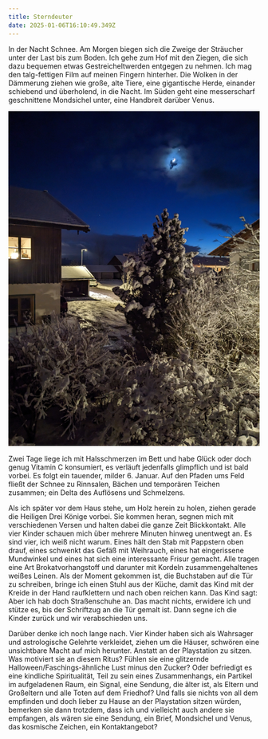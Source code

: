 ```yaml
---
title: Sterndeuter
date: 2025-01-06T16:10:49.349Z
---
```

In der Nacht Schnee. Am Morgen biegen sich die Zweige der Sträucher unter der Last bis zum Boden. Ich gehe zum Hof mit den Ziegen, die sich dazu bequemen etwas Gestreicheltwerden entgegen zu nehmen. Ich mag den talg-fettigen Film auf meinen Fingern hinterher. Die Wolken in der Dämmerung ziehen wie große, alte Tiere, eine gigantische Herde, einander schiebend und überholend, in die Nacht. Im Süden geht eine messerscharf geschnittene Mondsichel unter, eine Handbreit darüber Venus.

![](/uploads/sterndeuter.jpg)

Zwei Tage liege ich mit Halsschmerzen im Bett und habe Glück oder doch genug Vitamin C konsumiert, es verläuft jedenfalls glimpflich und ist bald vorbei. Es folgt ein tauender, milder 6. Januar. Auf den Pfaden ums Feld fließt der Schnee zu Rinnsalen, Bächen und temporären Teichen zusammen; ein Delta des Auflösens und Schmelzens.

Als ich später vor dem Haus stehe, um Holz herein zu holen, ziehen gerade die Heiligen Drei Könige vorbei. Sie kommen heran, segnen mich mit verschiedenen Versen und halten dabei die ganze Zeit Blickkontakt. Alle vier Kinder schauen mich über mehrere Minuten hinweg unentwegt an. Es sind vier, ich weiß nicht warum. Eines hält den Stab mit Pappstern oben drauf, eines schwenkt das Gefäß mit Weihrauch, eines hat eingerissene Mundwinkel und eines hat sich eine interessante Frisur gemacht. Alle tragen eine Art Brokatvorhangstoff und darunter mit Kordeln zusammengehaltenes weißes Leinen. Als der Moment gekommen ist, die Buchstaben auf die Tür zu schreiben, bringe ich einen Stuhl aus der Küche, damit das Kind mit der Kreide in der Hand raufklettern und nach oben reichen kann. Das Kind sagt: Aber ich hab doch Straßenschuhe an. Das macht nichts, erwidere ich und stütze es, bis der Schriftzug an die Tür gemalt ist. Dann segne ich die Kinder zurück und wir verabschieden uns.

Darüber denke ich noch lange nach. Vier Kinder haben sich als Wahrsager und astrologische Gelehrte verkleidet, ziehen um die Häuser, schwören eine unsichtbare Macht auf mich herunter. Anstatt an der Playstation zu sitzen. Was motiviert sie an diesem Ritus? Fühlen sie eine glitzernde Halloween/Faschings-ähnliche Lust minus den Zucker? Oder befriedigt es eine kindliche Spiritualität, Teil zu sein eines Zusammenhangs, ein Partikel im aufgeladenen Raum, ein Signal, eine Sendung, die älter ist, als Eltern und Großeltern und alle Toten auf dem Friedhof? Und falls sie nichts von all dem empfinden und doch lieber zu Hause an der Playstation sitzen würden, bemerken sie dann trotzdem, dass ich und vielleicht auch andere sie empfangen, als wären sie eine Sendung, ein Brief, Mondsichel und Venus, das kosmische Zeichen, ein Kontaktangebot?